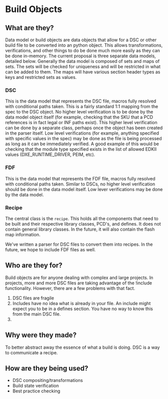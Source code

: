 # Build Objects

## What are they?

Data model or build objects are data objects that allow for a DSC or other build file to be converted into an python object.
This allows transformations, verifications, and other things to do be done much more easily as they can be done in-memory.
The current proposal is three separate data models, detailed below.
Generally the data model is composed of sets and maps of sets.
The sets will be checked for uniqueness and will be restricted in what can be added to them.
The maps will have various section header types as keys and restricted sets as values.

### DSC

This is the data model that represents the DSC file, macros fully resolved with conditional paths taken.
This is a fairly standard 1:1 mapping from the spec to the DSC object.
No higher level verification is to be done by the data model object itself (for example, checking that the SKU that a PCD references is in fact legal or INF paths exist).
This higher level verification can be done by a separate class, perhaps once the object has been created in the parser itself.
Low level verifications (for example, anything specified with specific values in the spec) may be done as the file is being processed as long as it can be immediately verified.
A good example of this would be checking that the module type specified exists in the list of allowed EDKII values (DXE_RUNTIME_DRIVER, PEIM, etc).

### FDF

This is the data model that represents the FDF file, macros fully resolved with conditional paths taken.
Similar to DSCs, no higher level verification should be done in the data model itself.
Low lever verifications may be done by the data model.

### Recipe

The central class is the `recipe`.
This holds all the components that need to be built and their respective library classes, PCD's, and defines.
It does not contain general library classes.
In the future, it will also contain the flash map information.


We've written a parser for DSC files to convert them into recipes.
In the future, we hope to include FDF files as well.

## Who are they for?

Build objects are for anyone dealing with complex and large projects.
In projects, more and more DSC files are taking advantage of the !include functionality. However, there are a few problems with that fact.
1. DSC files are fragile
2. Includes have no idea what is already in your file. An include might expect you to be in a defines section. You have no way to know this from the main DSC file.
3.

## Why were they made?

To better abstract away the essence of what a build is doing. DSC is a way to communicate a recipe.

## How are they being used?

- DSC compositing/transformations
- Build state verification
- Best practice checking